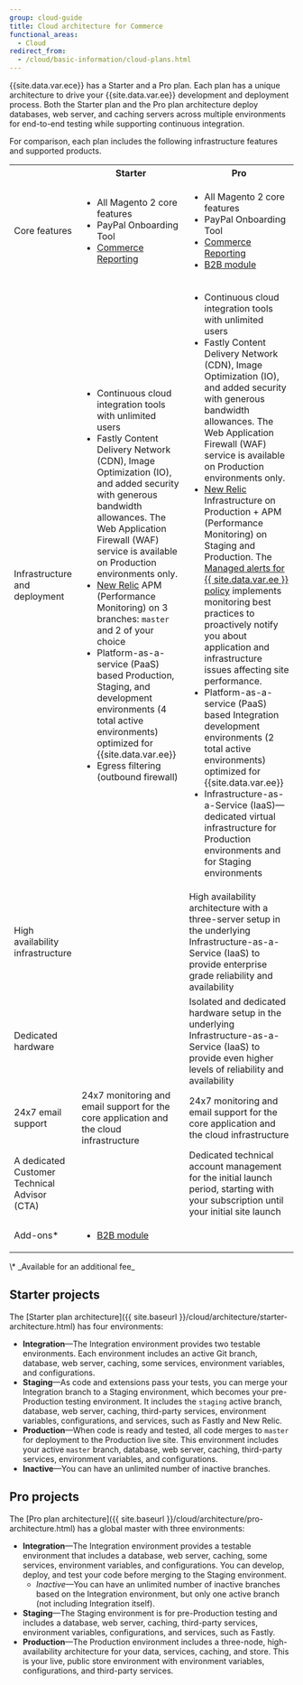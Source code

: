 ```yaml
---
group: cloud-guide
title: Cloud architecture for Commerce
functional_areas:
  - Cloud
redirect_from:
  - /cloud/basic-information/cloud-plans.html
---
```


{{site.data.var.ece}} has a Starter and a Pro plan. Each plan has a unique architecture to drive your {{site.data.var.ee}} development and deployment process. Both the Starter plan and the Pro plan architecture deploy databases, web server, and caching servers across multiple environments for end-to-end testing while supporting continuous integration.

For comparison, each plan includes the following infrastructure features and supported products.

<table>
  <tbody>
    <tr>
      <td class="blank"></td>
      <th>Starter</th>
      <th>Pro</th>
    </tr>
    <tr>
      <td>Core features</td>
      <td>
        <ul>
          <li>All Magento 2 core features</li>
          <li>PayPal Onboarding Tool</li>
          <li><a href="https://magento.com/products/business-intelligence">Commerce Reporting</a></li>
        </ul>
      </td>
      <td>
        <ul>
          <li>All Magento 2 core features</li>
          <li>PayPal Onboarding Tool</li>
          <li><a href="https://magento.com/products/business-intelligence">Commerce Reporting</a></li>
          <li><a href="https://magento.com/business-needs/b2b-commerce">B2B module</a></li>
        </ul>
      </td>
    </tr>
    <tr>
      <td>Infrastructure and deployment</td>
      <td>
        <ul>
          <li>Continuous cloud integration tools with unlimited users</li>
          <li>Fastly Content Delivery Network (CDN), Image Optimization (IO), and added security with generous bandwidth allowances. The Web Application Firewall (WAF) service is available on Production environments only.</li>
          <li>
            <a href="{{ site.baseurl }}/cloud/project/new-relic.html">New Relic</a> APM (Performance Monitoring) on 3 branches: <code>master</code> and 2 of your choice
          </li>
          <li>Platform-as-a-service (PaaS) based Production, Staging, and development environments (4 total active environments) optimized for {{site.data.var.ee}}</li>
          <li>Egress filtering (outbound firewall)</li>
        </ul>
      </td>
      <td>
        <ul>
          <li>Continuous cloud integration tools with unlimited users</li>
          <li>Fastly Content Delivery Network (CDN), Image Optimization (IO), and added security with generous bandwidth allowances. The Web Application Firewall (WAF) service is available on Production environments only.</li>
          <li>
            <a href="{{ site.baseurl }}/cloud/project/new-relic.html">New Relic</a> Infrastructure on Production + APM (Performance Monitoring) on Staging and Production. The <a href="{{ site.baseurl }}/cloud/project/new-relic.html#monitor-performance-with-managed-alerts">Managed alerts for {{ site.data.var.ee }} policy</a> implements monitoring best practices to proactively notify you about application and infrastructure issues affecting site performance.
          </li>
          <li>Platform-as-a-service (PaaS) based Integration development environments (2 total active environments) optimized for {{site.data.var.ee}}</li>
          <li>Infrastructure-as-a-Service (IaaS)—dedicated virtual infrastructure for Production environments and for Staging environments</li>
        </ul>
      </td>
    </tr>
    <tr>
      <td>High availability infrastructure</td>
      <td class="blank"></td>
      <td>High availability architecture with a three-server setup in the underlying Infrastructure-as-a-Service (IaaS) to provide enterprise grade reliability and availability</td>
    </tr>
    <tr>
      <td>Dedicated hardware</td>
      <td class="blank"></td>
      <td>Isolated and dedicated hardware setup in the underlying Infrastructure-as-a-Service (IaaS) to provide even higher levels of reliability and availability</td>
    </tr>
    <tr>
      <td>24x7 email support</td>
      <td>24x7 monitoring and email support for the core application and the cloud infrastructure</td>
      <td>24x7 monitoring and email support for the core application and the cloud infrastructure</td>
    </tr>
    <tr>
      <td>A dedicated Customer Technical Advisor (CTA)</td>
      <td class="blank"></td>
      <td>Dedicated technical account management for the initial launch period, starting with your subscription until your initial site launch</td>
    </tr>
    <tr>
      <td>Add-ons*</td>
      <td>
        <ul>
          <li><a href="https://magento.com/business-needs/b2b-commerce">B2B module</a></li>
        </ul>
      </td>
      <td class="blank"></td>
    </tr>
  </tbody>
</table>
\* _Available for an additional fee_

## Starter projects

The [Starter plan architecture]({{ site.baseurl }}/cloud/architecture/starter-architecture.html) has four environments:

-  **Integration**—The Integration environment provides two testable environments. Each environment includes an active Git branch, database, web server, caching, some services, environment variables, and configurations.
-  **Staging**—As code and extensions pass your tests, you can merge your Integration branch to a Staging environment, which becomes your pre-Production testing environment. It includes the `staging` active branch, database, web server, caching, third-party services, environment variables, configurations, and services, such as Fastly and New Relic.
-  **Production**—When code is ready and tested, all code merges to `master` for deployment to the Production live site. This environment includes your active `master` branch, database, web server, caching, third-party services, environment variables, and configurations.
-  **Inactive**—You can have an unlimited number of inactive branches.

## Pro projects

The [Pro plan architecture]({{ site.baseurl }}/cloud/architecture/pro-architecture.html) has a global master with three environments:

-  **Integration**—The Integration environment provides a testable environment that includes a database, web server, caching, some services, environment variables, and configurations. You can develop, deploy, and test your code before merging to the Staging environment.
   -  _Inactive_—You can have an unlimited number of inactive branches based on the Integration environment, but only one active branch (not including Integration itself).
-  **Staging**—The Staging environment is for pre-Production testing and includes a database, web server, caching, third-party services, environment variables, configurations, and services, such as Fastly.
-  **Production**—The Production environment includes a three-node, high-availability architecture for your data, services, caching, and store. This is your live, public store environment with environment variables, configurations, and third-party services.
